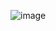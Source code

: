![image](https://github.com/npuopa/snake-game-gui/assets/121727867/be7746ae-d60a-4526-947b-1ba50c916243)
